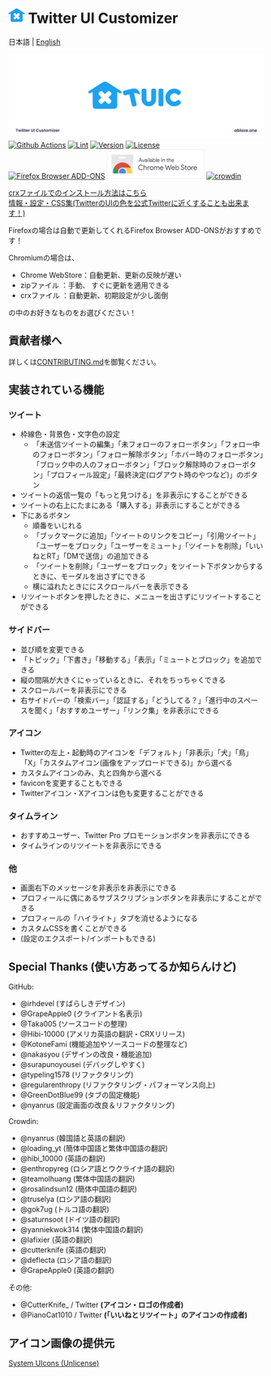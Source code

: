 # <img width="32" height="32" src="./public/icon/newIcon_TUIC_C_Blue.svg" /> Twitter UI Customizer

日本語 | [English](./README_EN.md)

![Header Image](./public/icon/header.png)
[![Github Actions](https://github.com/kaonasi-biwa/Twitter-UI-Customizer/workflows/Build/badge.svg)](https://github.com/kaonasi-biwa/Twitter-UI-Customizer/actions/workflows/packaging.yml)
[![Lint](https://github.com/kaonasi-biwa/Twitter-UI-Customizer/actions/workflows/lint.yml/badge.svg)](https://github.com/kaonasi-biwa/Twitter-UI-Customizer/actions/workflows/lint.yml)
[![Version](https://img.shields.io/github/v/release/kaonasi-biwa/Twitter-UI-Customizer?label=Version)](https://github.com/kaonasi-biwa/Twitter-UI-Customizer/releases/latest)
[![License](https://img.shields.io/github/license/kaonasi-biwa/Twitter-UI-Customizer?label=License&color=blue)](https://github.com/kaonasi-biwa/Twitter-UI-Customizer/blob/main/LICENSE)  
<a href="https://addons.mozilla.org/firefox/addon/twitter-ui-customizer/"><img alt="Firefox Browser ADD-ONS" width="172" height="60" src="https://blog.mozilla.org/addons/files/2015/11/get-the-addon.png" /></a>
<a href="https://chrome.google.com/webstore/detail/twitter-ui-customizer/hpmhdmlhnppmmipefebkhkbpdcjiidmh"><img alt="Chrome WebStore" width="191.8" height="58" src="./docs/image/chrome_webstore_badge.png" /></a>
<a href="https://crowdin.com/project/twiter-ui-customizer"><img alt="crowdin" width="175" height="50" src="https://badges.crowdin.net/badge/light/crowdin-on-dark@2x.png" /></a>

[crxファイルでのインストール方法はこちら](https://gist.github.com/Hibi-10000/54d283e5e5deabc3c491ce16556b4390)  
[情報・設定・CSS集(TwitterのUIの色を公式Twitterに近くすることも出来ます！)](https://github.com/kaonasi-biwa/TUIC-Information-Prefs-and-CSSs/blob/main/README.md)

Firefoxの場合は自動で更新してくれるFirefox Browser ADD-ONSがおすすめです！

Chromiumの場合は、

- Chrome WebStore：自動更新、更新の反映が遅い
- zipファイル ：手動、 すぐに更新を適用できる
- crxファイル ：自動更新、初期設定が少し面倒

の中のお好きなものをお選びください！

## 貢献者様へ

詳しくは[CONTRIBUTING.md](./CONTRIBUTING.md)を御覧ください。

## 実装されている機能

### ツイート

- 枠線色・背景色・文字色の設定
  - 「未送信ツイートの編集」「未フォローのフォローボタン」「フォロー中のフォローボタン」「フォロー解除ボタン」「ホバー時のフォローボタン」「ブロック中の人のフォローボタン」「ブロック解除時のフォローボタン」「プロフィール設定」「最終決定(ログアウト時のやつなど)」のボタン
- ツイートの返信一覧の「もっと見つける」を非表示にすることができる
- ツイートの右上にたまにある「購入する」非表示にすることができる
- 下にあるボタン
  - 順番をいじれる
  - 「ブックマークに追加」「ツイートのリンクをコピー」「引用ツイート」「ユーザーをブロック」「ユーザーをミュート」「ツイートを削除」「いいねとRT」「DMで送信」の追加できる
  - 「ツイートを削除」「ユーザーをブロック」をツイート下ボタンからするときに、モーダルを出さずにできる
  - 横に溢れたときににスクロールバーを表示できる
- リツイートボタンを押したときに、メニューを出さずにリツイートすることができる

### サイドバー

- 並び順を変更できる
- 「トピック」「下書き」「移動する」「表示」「ミュートとブロック」を追加できる
- 縦の間隔が大きくにゃっているときに、それをちっちゃくできる
- スクロールバーを非表示にできる
- 右サイドバーの「検索バー」「認証する」「どうしてる？」「進行中のスペースを聞く」「おすすめユーザー」「リンク集」を非表示にできる

### アイコン

- Twitterの左上・起動時のアイコンを「デフォルト」「非表示」「犬」「鳥」「X」「カスタムアイコン(画像をアップロードできる)」から選べる
- カスタムアイコンのみ、丸と四角から選べる
- faviconを変更することもできる
- Twitterアイコン・Xアイコンは色も変更することができる

### タイムライン

- おすすめユーザー、Twitter Pro プロモーションボタンを非表示にできる
- タイムラインのリツイートを非表示にできる

### 他

- 画面右下のメッセージを非表示を非表示にできる
- プロフィールに偶にあるサブスクリプションボタンを非表示にすることができる
- プロフィールの「ハイライト」タブを消せるようになる
- カスタムCSSを書くことができる
- (設定のエクスポート/インポートもできる)

## Special Thanks (使い方あってるか知らんけど)

GitHub:

- @irhdevel (すばらしきデザイン)
- @GrapeApple0 (クライアント名表示)
- @Taka005 (ソースコードの整理)
- @Hibi-10000 (アメリカ英語の翻訳・CRXリリース)
- @KotoneFami (機能追加やソースコードの整理など)
- @nakasyou (デザインの改良・機能追加)
- @surapunoyousei (デバッグしやすく)
- @typeling1578 (リファクタリング)
- @regularenthropy (リファクタリング・パフォーマンス向上)
- @GreenDotBlue99 (タブの固定機能)
- @nyanrus (設定画面の改良＆リファクタリング)

Crowdin:

- @nyanrus (韓国語と英語の翻訳)
- @loading_yt (簡体中国語と繁体中国語の翻訳)
- @hibi_10000 (英語の翻訳)
- @enthropyreg (ロシア語とウクライナ語の翻訳)
- @teamolhuang (繁体中国語の翻訳)
- @rosalindsun12 (簡体中国語の翻訳)
- @truselya (ロシア語の翻訳)
- @gok7ug (トルコ語の翻訳)
- @saturnsoot (ドイツ語の翻訳)
- @yanniekwok314 (繁体中国語の翻訳)
- @lafixier (英語の翻訳)
- @cutterknife (英語の翻訳)
- @deflecta (ロシア語の翻訳)
- @GrapeApple0 (英語の翻訳)

その他:

- @CutterKnife_ / Twitter **(アイコン・ロゴの作成者)**
- @PianoCat1010 / Twitter **(「いいねとリツイート」のアイコンの作成者)**

## アイコン画像の提供元

[System UIcons (Unlicense)](https://www.systemuicons.com/)
